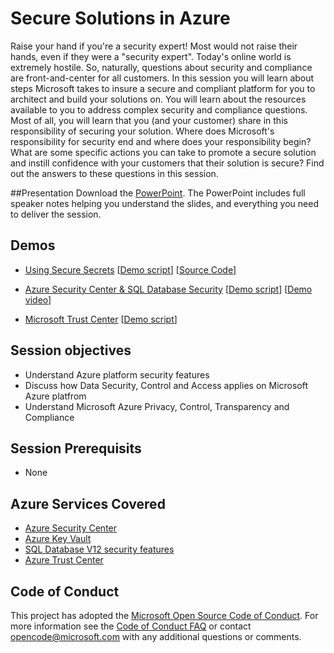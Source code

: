 # Secure Solutions in Azure
Raise your hand if you're a security expert! Most would not raise their hands, even if they were a "security expert". Today's online world is extremely hostile. So, naturally, questions about security and compliance are front-and-center for all customers. In this session you will learn about steps Microsoft takes to insure a secure and compliant platform for you to architect and build your solutions on. You will learn about the resources available to you to address complex security and compliance questions. Most of all, you will learn that you (and your customer) share in this responsibility of securing your solution. Where does Microsoft's responsibility for security end and where does your responsibility begin? What are some specific actions you can take to promote a secure solution and instill confidence with your customers that their solution is secure? Find out the answers to these questions in this session.

##Presentation
Download the [PowerPoint](./Building%20Secure%20Solutions%20in%20the%20Cloud.pptx?raw=1).
The PowerPoint includes full speaker notes helping you understand the slides, and everything you need to deliver the session.

## Demos

* [Using Secure Secrets](./Demo%201%20-%20Using%20Secure%20Secrets)
[[Demo script](./Demo%201%20-%20Using%20Secure%20Secrets/README.md)]
[[Source Code](./Demo%201%20-%20Using%20Secure%20Secrets/SecureSecrets)]

* [Azure Security Center & SQL Database Security](./Demo%202%20-%20Security%20Center%20and%20SQL%20Security)
[[Demo script](./Demo%202%20-%20Security%20Center%20and%20SQL%20Security/README.md)]
[[Demo video](https://azurecatgsicontent.blob.core.windows.net/building-secure-solutions-in-azure/SQLSecurity.mp4)]

* [Microsoft Trust Center](./Demo%203%20-%20Trust%20Center)
[[Demo script](./Demo%203%20-%20Trust%20Center/README.md)]

## Session objectives

- Understand Azure platform security features
- Discuss how Data Security, Control and Access applies on Microsoft Azure platfrom
- Understand Microsoft Azure Privacy, Control, Transparency and Compliance

## Session Prerequisits

- None

## Azure Services Covered

- [Azure Security Center](https://azure.microsoft.com/en-us/services/security-center/)
- [Azure Key Vault](https://azure.microsoft.com/en-us/services/key-vault/)
- [SQL Database V12 security features](https://azure.microsoft.com/en-in/documentation/articles/sql-database-v12-whats-new/)
- [Azure Trust Center](https://azure.microsoft.com/en-us/support/trust-center/)


## Code of Conduct

This project has adopted the [Microsoft Open Source Code of Conduct](https://opensource.microsoft.com/codeofconduct/). For more information see the [Code of Conduct FAQ](https://opensource.microsoft.com/codeofconduct/faq/) or contact [opencode@microsoft.com](mailto:opencode@microsoft.com) with any additional questions or comments.
